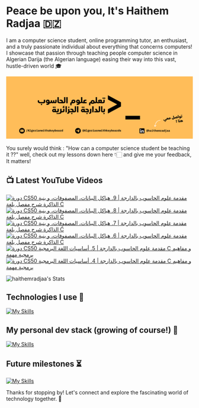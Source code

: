 # Peace be upon you, It's Haithem Radjaa 🇩🇿

I am a computer science student, online programming tutor, an enthusiast, and a truly passionate individual about everything that concerns computers! I showcase that passion through teaching people computer science in Algerian Darija (the Algerian language) easing their way into this vast, hustle-driven world 🎓

![algerian with a keyboard on youtube, go check it out!](https://raw.githubusercontent.com/haithemradjaa/haithemradjaa/main/تعلم%20البرمجة%20بالدارجة%20الجزائرية%20learn%20how%20to%20program%20in%20algerian%20language%20darija.png)

You surely would think : "How can a computer science student be teaching it ??" well, check out my lessons down here 👇🏻 and give me your feedback, It matters!

## 📺 Latest YouTube Videos
<!-- BEGIN YOUTUBE-CARDS -->
[![دورة CS50 مقدمة علوم الحاسوب بالدارجة | 9. هياكل البيانات، المصفوفات، و بنية الذاكرة شرح مفصل بلغة C](https://ytcards.demolab.com/?id=xWlRDcuRs3I&title=%D8%AF%D9%88%D8%B1%D8%A9+CS50+%D9%85%D9%82%D8%AF%D9%85%D8%A9+%D8%B9%D9%84%D9%88%D9%85+%D8%A7%D9%84%D8%AD%D8%A7%D8%B3%D9%88%D8%A8+%D8%A8%D8%A7%D9%84%D8%AF%D8%A7%D8%B1%D8%AC%D8%A9+%7C+9.+%D9%87%D9%8A%D8%A7%D9%83%D9%84+%D8%A7%D9%84%D8%A8%D9%8A%D8%A7%D9%86%D8%A7%D8%AA%D8%8C+%D8%A7%D9%84%D9%85%D8%B5%D9%81%D9%88%D9%81%D8%A7%D8%AA%D8%8C+%D9%88+%D8%A8%D9%86%D9%8A%D8%A9+%D8%A7%D9%84%D8%B0%D8%A7%D9%83%D8%B1%D8%A9+%D8%B4%D8%B1%D8%AD+%D9%85%D9%81%D8%B5%D9%84+%D8%A8%D9%84%D8%BA%D8%A9+C&lang=en&timestamp=1741011073&background_color=%230d1117&title_color=%23ffffff&stats_color=%23dedede&max_title_lines=1&width=250&border_radius=5 "دورة CS50 مقدمة علوم الحاسوب بالدارجة | 9. هياكل البيانات، المصفوفات، و بنية الذاكرة شرح مفصل بلغة C")](https://www.youtube.com/watch?v=xWlRDcuRs3I)
[![دورة CS50 مقدمة علوم الحاسوب بالدارجة | 8. هياكل البيانات، المصفوفات، و بنية الذاكرة شرح مفصل بلغة C](https://ytcards.demolab.com/?id=SwN42j_9OPg&title=%D8%AF%D9%88%D8%B1%D8%A9+CS50+%D9%85%D9%82%D8%AF%D9%85%D8%A9+%D8%B9%D9%84%D9%88%D9%85+%D8%A7%D9%84%D8%AD%D8%A7%D8%B3%D9%88%D8%A8+%D8%A8%D8%A7%D9%84%D8%AF%D8%A7%D8%B1%D8%AC%D8%A9+%7C+8.+%D9%87%D9%8A%D8%A7%D9%83%D9%84+%D8%A7%D9%84%D8%A8%D9%8A%D8%A7%D9%86%D8%A7%D8%AA%D8%8C+%D8%A7%D9%84%D9%85%D8%B5%D9%81%D9%88%D9%81%D8%A7%D8%AA%D8%8C+%D9%88+%D8%A8%D9%86%D9%8A%D8%A9+%D8%A7%D9%84%D8%B0%D8%A7%D9%83%D8%B1%D8%A9+%D8%B4%D8%B1%D8%AD+%D9%85%D9%81%D8%B5%D9%84+%D8%A8%D9%84%D8%BA%D8%A9+C&lang=en&timestamp=1740967900&background_color=%230d1117&title_color=%23ffffff&stats_color=%23dedede&max_title_lines=1&width=250&border_radius=5 "دورة CS50 مقدمة علوم الحاسوب بالدارجة | 8. هياكل البيانات، المصفوفات، و بنية الذاكرة شرح مفصل بلغة C")](https://www.youtube.com/watch?v=SwN42j_9OPg)
[![دورة CS50 مقدمة علوم الحاسوب بالدارجة | 7. هياكل البيانات، المصفوفات، و بنية الذاكرة شرح مفصل بلغة C](https://ytcards.demolab.com/?id=PoDxUhUvOQw&title=%D8%AF%D9%88%D8%B1%D8%A9+CS50+%D9%85%D9%82%D8%AF%D9%85%D8%A9+%D8%B9%D9%84%D9%88%D9%85+%D8%A7%D9%84%D8%AD%D8%A7%D8%B3%D9%88%D8%A8+%D8%A8%D8%A7%D9%84%D8%AF%D8%A7%D8%B1%D8%AC%D8%A9+%7C+7.+%D9%87%D9%8A%D8%A7%D9%83%D9%84+%D8%A7%D9%84%D8%A8%D9%8A%D8%A7%D9%86%D8%A7%D8%AA%D8%8C+%D8%A7%D9%84%D9%85%D8%B5%D9%81%D9%88%D9%81%D8%A7%D8%AA%D8%8C+%D9%88+%D8%A8%D9%86%D9%8A%D8%A9+%D8%A7%D9%84%D8%B0%D8%A7%D9%83%D8%B1%D8%A9+%D8%B4%D8%B1%D8%AD+%D9%85%D9%81%D8%B5%D9%84+%D8%A8%D9%84%D8%BA%D8%A9+C&lang=en&timestamp=1740563656&background_color=%230d1117&title_color=%23ffffff&stats_color=%23dedede&max_title_lines=1&width=250&border_radius=5 "دورة CS50 مقدمة علوم الحاسوب بالدارجة | 7. هياكل البيانات، المصفوفات، و بنية الذاكرة شرح مفصل بلغة C")](https://www.youtube.com/watch?v=PoDxUhUvOQw)
[![دورة CS50 مقدمة علوم الحاسوب بالدارجة | 6. هياكل البيانات، المصفوفات، و بنية الذاكرة شرح مفصل بلغة C](https://ytcards.demolab.com/?id=Qfq6OK-HcBA&title=%D8%AF%D9%88%D8%B1%D8%A9+CS50+%D9%85%D9%82%D8%AF%D9%85%D8%A9+%D8%B9%D9%84%D9%88%D9%85+%D8%A7%D9%84%D8%AD%D8%A7%D8%B3%D9%88%D8%A8+%D8%A8%D8%A7%D9%84%D8%AF%D8%A7%D8%B1%D8%AC%D8%A9+%7C+6.+%D9%87%D9%8A%D8%A7%D9%83%D9%84+%D8%A7%D9%84%D8%A8%D9%8A%D8%A7%D9%86%D8%A7%D8%AA%D8%8C+%D8%A7%D9%84%D9%85%D8%B5%D9%81%D9%88%D9%81%D8%A7%D8%AA%D8%8C+%D9%88+%D8%A8%D9%86%D9%8A%D8%A9+%D8%A7%D9%84%D8%B0%D8%A7%D9%83%D8%B1%D8%A9+%D8%B4%D8%B1%D8%AD+%D9%85%D9%81%D8%B5%D9%84+%D8%A8%D9%84%D8%BA%D8%A9+C&lang=en&timestamp=1740086598&background_color=%230d1117&title_color=%23ffffff&stats_color=%23dedede&max_title_lines=1&width=250&border_radius=5 "دورة CS50 مقدمة علوم الحاسوب بالدارجة | 6. هياكل البيانات، المصفوفات، و بنية الذاكرة شرح مفصل بلغة C")](https://www.youtube.com/watch?v=Qfq6OK-HcBA)
[![دورة CS50 مقدمة علوم الحاسوب بالدارجة | 5. أساسيات  اللغة البرمجية C و مفاهيم برمجية مهمة](https://ytcards.demolab.com/?id=c1NV9WDSsOg&title=%D8%AF%D9%88%D8%B1%D8%A9+CS50+%D9%85%D9%82%D8%AF%D9%85%D8%A9+%D8%B9%D9%84%D9%88%D9%85+%D8%A7%D9%84%D8%AD%D8%A7%D8%B3%D9%88%D8%A8+%D8%A8%D8%A7%D9%84%D8%AF%D8%A7%D8%B1%D8%AC%D8%A9+%7C+5.+%D8%A3%D8%B3%D8%A7%D8%B3%D9%8A%D8%A7%D8%AA++%D8%A7%D9%84%D9%84%D8%BA%D8%A9+%D8%A7%D9%84%D8%A8%D8%B1%D9%85%D8%AC%D9%8A%D8%A9+C+%D9%88+%D9%85%D9%81%D8%A7%D9%87%D9%8A%D9%85+%D8%A8%D8%B1%D9%85%D8%AC%D9%8A%D8%A9+%D9%85%D9%87%D9%85%D8%A9&lang=en&timestamp=1739205730&background_color=%230d1117&title_color=%23ffffff&stats_color=%23dedede&max_title_lines=1&width=250&border_radius=5 "دورة CS50 مقدمة علوم الحاسوب بالدارجة | 5. أساسيات  اللغة البرمجية C و مفاهيم برمجية مهمة")](https://www.youtube.com/watch?v=c1NV9WDSsOg)
[![دورة CS50 مقدمة علوم الحاسوب بالدارجة | 4. أساسيات  اللغة البرمجية C و مفاهيم برمجية مهمة](https://ytcards.demolab.com/?id=TOZn9Y8dLv8&title=%D8%AF%D9%88%D8%B1%D8%A9+CS50+%D9%85%D9%82%D8%AF%D9%85%D8%A9+%D8%B9%D9%84%D9%88%D9%85+%D8%A7%D9%84%D8%AD%D8%A7%D8%B3%D9%88%D8%A8+%D8%A8%D8%A7%D9%84%D8%AF%D8%A7%D8%B1%D8%AC%D8%A9+%7C+4.+%D8%A3%D8%B3%D8%A7%D8%B3%D9%8A%D8%A7%D8%AA++%D8%A7%D9%84%D9%84%D8%BA%D8%A9+%D8%A7%D9%84%D8%A8%D8%B1%D9%85%D8%AC%D9%8A%D8%A9+C+%D9%88+%D9%85%D9%81%D8%A7%D9%87%D9%8A%D9%85+%D8%A8%D8%B1%D9%85%D8%AC%D9%8A%D8%A9+%D9%85%D9%87%D9%85%D8%A9&lang=en&timestamp=1738777783&background_color=%230d1117&title_color=%23ffffff&stats_color=%23dedede&max_title_lines=1&width=250&border_radius=5 "دورة CS50 مقدمة علوم الحاسوب بالدارجة | 4. أساسيات  اللغة البرمجية C و مفاهيم برمجية مهمة")](https://www.youtube.com/watch?v=TOZn9Y8dLv8)
<!-- END YOUTUBE-CARDS -->

![haithemradjaa's Stats](https://github-readme-stats.vercel.app/api?username=haithemradjaa&theme=vue-dark&show_icons=true&hide_border=true&count_private=true)

## Technologies I use  🧰
[![My Skills](https://skillicons.dev/icons?i=kali,debian,firebase,git,github,notion,obsidian,vscode)](https://skillicons.dev)

## My personal dev stack (growing of course!)  🧰
[![My Skills](https://skillicons.dev/icons?i=c,dart,java,py,js,html,css)](https://skillicons.dev)

## Future milestones  ⏳
[![My Skills](https://skillicons.dev/icons?i=flutter,react,mongodb,nodejs,tailwind,bootstrap,ts)](https://skillicons.dev)

Thanks for stopping by! Let's connect and explore the fascinating world of technology together. 🚀
